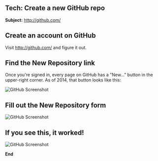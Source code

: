## Tech: Create a new GitHub repo

**Subject:** http://github.com/



## Create an account on GitHub

Visit http://github.com/ and figure it out.



## Find the New Repository link

Once you're signed in, every page on GitHub has a "New..." button in the upper-right corner. As of 2014, that button looks like this:

![GitHub Screenshot](https://s3.amazonaws.com/machine-shop/Screen+Shot+2014-07-11+at+2.39.44+PM.png)



## Fill out the New Repository form

![GitHub Screenshot](https://s3.amazonaws.com/machine-shop/Screen+Shot+2014-07-11+at+3.03.40+PM.png)



## If you see this, it worked!

![GitHub Screenshot](https://s3.amazonaws.com/machine-shop/Screen+Shot+2014-07-11+at+3.08.16+PM.png)

**End**
